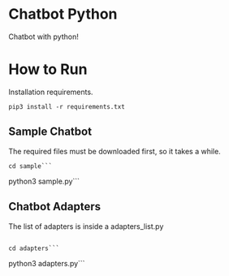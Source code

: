# Chatbot Python

Chatbot with python!

#

# How to Run

Installation requirements.

```
pip3 install -r requirements.txt
```

## Sample Chatbot

The required files must be downloaded first, so it takes a while.

````
cd sample```

````

python3 sample.py```

## Chatbot Adapters

The list of adapters is inside a adapters_list.py

````

cd adapters```

````

python3 adapters.py```

```

```
